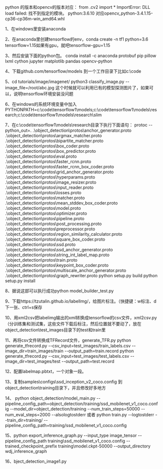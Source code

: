 python 的版本和opencv的版本对应：
    from .cv2 import *
    ImportError: DLL load failed: 找不到指定的模块。
python:3.6.10 对应opencv_python-3.4.1.15-cp36-cp36m-win_amd64.whl


1、在windows里安装anaconda

2、在anaconda里创建tensorflow的env，conda create -n tf1 python=3.6 tensorflow=1.15如果有gpu，就吧tensorflow-gpu=1.15

3、然后安装下面的python包。
    conda install -c anaconda protobuf
    pip pillow lxml cython jupyter matplotlib pandas opencv-python

4、下载github.com/tensorflow/models 到一个工作目录下比如c:\code

5、cd tutorials/image/imagenet/
  python3 classify_image.py --image_file=/root/abc.jpg
  这个时候就可以利用已有的模型探测图片了，如果可以，说明tensorflow环境安装没问题

6、在windows的系统环境变量中加入
PYTHONPATH=c:\code\tensorflow1\models;c:\code\tensorflow1\models\research;c:\code\tensorflow1\models\research\slim

7、在c:\code\tensorflow1\models\research目录下执行下面语句：
protoc --python_out=. .\object_detection\protos\anchor_generator.proto .\object_detection\protos\argmax_matcher.proto .\object_detection\protos\bipartite_matcher.proto .\object_detection\protos\box_coder.proto .\object_detection\protos\box_predictor.proto .\object_detection\protos\eval.proto .\object_detection\protos\faster_rcnn.proto .\object_detection\protos\faster_rcnn_box_coder.proto .\object_detection\protos\grid_anchor_generator.proto .\object_detection\protos\hyperparams.proto .\object_detection\protos\image_resizer.proto .\object_detection\protos\input_reader.proto .\object_detection\protos\losses.proto .\object_detection\protos\matcher.proto .\object_detection\protos\mean_stddev_box_coder.proto .\object_detection\protos\model.proto .\object_detection\protos\optimizer.proto .\object_detection\protos\pipeline.proto .\object_detection\protos\post_processing.proto .\object_detection\protos\preprocessor.proto .\object_detection\protos\region_similarity_calculator.proto .\object_detection\protos\square_box_coder.proto .\object_detection\protos\ssd.proto .\object_detection\protos\ssd_anchor_generator.proto .\object_detection\protos\string_int_label_map.proto .\object_detection\protos\train.proto .\object_detection\protos\keypoint_box_coder.proto .\object_detection\protos\multiscale_anchor_generator.proto .\object_detection\protos\graph_rewriter.proto
python setup.py build
python setup.py install

8、据说这部可以执行成功python model_builder_test.py 

9、下载https://tzutalin.github.io/labelImg/，给图片标注。（快捷键：w标注、d下一张、ctrl+s保存

10、用xml2csv把labelimg输出的xml转换成tensorflow的csv文件，xml2csv.py
    （分训练集和测试集，这些文件下载后标注，然后位置就不要动了，放在object_detection\test_images目录下的test和train里

11、再将csv文件转换成TFRecord文件，generate_TFR.py
    python generate_tfrecord.py --csv_input=test_images/train_labels.csv --image_dir=train_images/train --output_path=train.record
    python generate_tfrecord.py --csv_input=test_images/test_labels.csv --image_dir=test_images/test    --output_path=test.record

12、配置labelmap.pbtxt，一个对象一段。

13、复制samples\configs\ssd_inception_v2_coco.config 到 object_detection\training目录下，并且修改好多地方
    
14、
   python object_detection/model_main.py --pipeline_config_path=object_detection/training/ssd_mobilenet_v1_coco.config --model_dir=object_detection/training --num_train_steps=50000 --num_eval_steps=2000 --alsologtostderr
或者
   python train.py --logtostderr --train_dir=training/ --pipeline_config_path=training/ssd_mobilenet_v1_coco.config

15、python export_inference_graph.py --input_type image_tensor --pipeline_config_path training\ssd_mobilenet_v1_coco.config   --trained_checkpoint_prefix training\model.ckpt-50000  --output_directory wdj_inference_graph

16、bject_detection_image1.py
